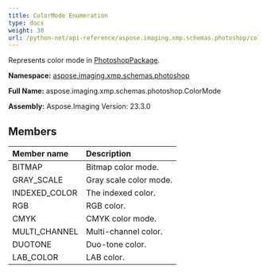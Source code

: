 ```yaml
---
title: ColorMode Enumeration
type: docs
weight: 30
url: /python-net/api-reference/aspose.imaging.xmp.schemas.photoshop/colormode/
---
```


Represents color mode in [PhotoshopPackage](/imaging/python-net/api-reference/aspose.imaging.xmp.schemas.photoshop/photoshoppackage/).

**Namespace:** [aspose.imaging.xmp.schemas.photoshop](/imaging/python-net/api-reference/aspose.imaging.xmp.schemas.photoshop/)

**Full Name:** aspose.imaging.xmp.schemas.photoshop.ColorMode

**Assembly:**  Aspose.Imaging Version: 23.3.0

## **Members**
|**Member name**|**Description**|
| :- | :- |
|BITMAP|Bitmap color mode.|
|GRAY_SCALE|Gray scale color mode.|
|INDEXED_COLOR|The indexed color.|
|RGB|RGB color.|
|CMYK|CMYK color mode.|
|MULTI_CHANNEL|Multi-channel color.|
|DUOTONE|Duo-tone color.|
|LAB_COLOR|LAB color.|
